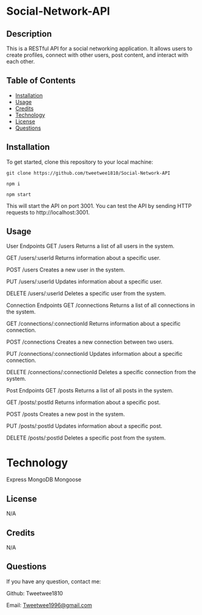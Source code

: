 # Social-Network-API

## Description

This is a RESTful API for a social networking application. It allows users to create profiles, connect with other users, post content, and interact with each other.

## Table of Contents 
- [Installation](#installation)
- [Usage](#usage)
- [Credits](#credits)
- [Technology](#technology)
- [License](#license)
- [Questions](#questions)

## Installation 
To get started, clone this repository to your local machine:

`git clone https://github.com/tweetwee1810/Social-Network-API`

`npm i`

`npm start`

This will start the API on port 3001. You can test the API by sending HTTP requests to http://localhost:3001.

## Usage 
User Endpoints
GET /users
Returns a list of all users in the system.

GET /users/:userId
Returns information about a specific user.

POST /users
Creates a new user in the system.

PUT /users/:userId
Updates information about a specific user.

DELETE /users/:userId
Deletes a specific user from the system.

Connection Endpoints
GET /connections
Returns a list of all connections in the system.

GET /connections/:connectionId
Returns information about a specific connection.

POST /connections
Creates a new connection between two users.

PUT /connections/:connectionId
Updates information about a specific connection.

DELETE /connections/:connectionId
Deletes a specific connection from the system.

Post Endpoints
GET /posts
Returns a list of all posts in the system.

GET /posts/:postId
Returns information about a specific post.

POST /posts
Creates a new post in the system.

PUT /posts/:postId
Updates information about a specific post.

DELETE /posts/:postId
Deletes a specific post from the system.


# Technology 

Express
MongoDB
Mongoose

## License 
N/A

## Credits 

N/A

## Questions 

If you have any question, contact me:

Github: Tweetwee1810

Email: Tweetwee1996@gmail.com
